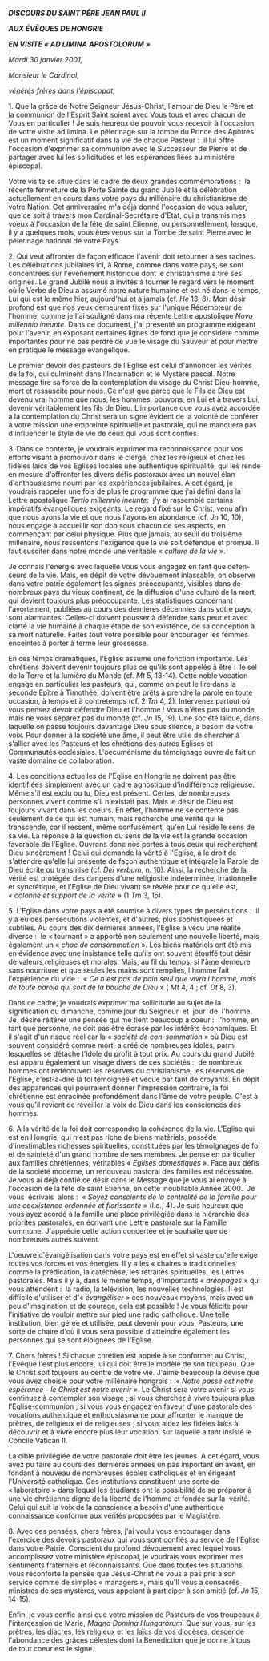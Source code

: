 ***DISCOURS DU SAINT PÈRE JEAN PAUL II***

***AUX ÉVÊQUES DE HONGRIE***

***EN VISITE « *AD LIMINA APOSTOLORUM* »***

*Mardi 30 janvier 2001,*

*Monsieur le Cardinal,*

*vénérés frères dans l'épiscopat,*

1. Que la grâce de Notre Seigneur Jésus-Christ, l'amour de Dieu le Père et la communion de l'Esprit Saint soient avec Vous tous et avec chacun de Vous en particulier ! Je suis heureux de pouvoir vous recevoir à l'occasion de votre visite ad limina. Le pèlerinage sur la tombe du Prince des Apôtres est un moment significatif dans la vie de chaque Pasteur :  il lui offre l'occasion d'exprimer sa communion avec le Successeur de Pierre et de partager avec lui les sollicitudes et les espérances liées au ministère épiscopal.

Votre visite se situe dans le cadre de deux grandes commémorations :  la récente fermeture de la Porte Sainte du grand Jubilé et la célébration actuellement en cours dans votre pays du millénaire du christianisme de votre Nation. Cet anniversaire m'a déjà donné l'occasion de vous saluer, que ce soit à travers mon Cardinal-Secrétaire d'Etat, qui a transmis mes voeux à l'occasion de la fête de saint Etienne, ou personnellement, lorsque, il y a quelques mois, vous êtes venus sur la Tombe de saint Pierre avec le pèlerinage national de votre Pays.

2. Qui veut affronter de façon efficace l'avenir doit retourner à ses racines. Les célébrations jubilaires ici, à Rome, comme dans votre pays, se sont concentrées sur l'événement historique dont le christianisme a tiré ses origines. Le grand Jubilé nous a invités à tourner le regard vers le moment où le Verbe de Dieu a assumé notre nature humaine et est né dans le temps, Lui qui est le même hier, aujourd'hui et à jamais (cf. *He* 13, 8). Mon désir profond est que nos yeux demeurent fixés sur l'unique Rédempteur de l'homme, comme je l'ai souligné dans ma récente Lettre apostolique *Novo millennio ineunte*. Dans ce document, j'ai présenté un programme exigeant pour l'avenir, en exposant certaines lignes de fond que je considère comme importantes pour ne pas perdre de vue le visage du Sauveur et pour mettre en pratique le message évangélique.

Le premier devoir des pasteurs de l'Eglise est celui d'annoncer les vérités de la foi, qui culminent dans l'Incarnation et le Mystère pascal. Notre message tire sa force de la contemplation du visage du Christ Dieu-homme, mort et ressuscité pour nous. Ce n'est que parce que le Fils de Dieu est devenu vrai homme que nous, les hommes, pouvons, en Lui et à travers Lui, devenir véritablement les fils de Dieu. L'importance que vous avez accordée à la contemplation du Christ sera un signe évident de la volonté de conférer à votre mission une empreinte spirituelle et pastorale, qui ne manquera pas d'influencer le style de vie de ceux qui vous sont confiés.

3. Dans ce contexte, je voudrais exprimer ma reconnaissance pour vos efforts visant à promouvoir dans le clergé, chez les religieux et chez les fidèles laïcs de vos Eglises locales une authentique spiritualité, qui les rende en mesure d'affronter les divers défis pastoraux avec un nouvel élan d'enthousiasme nourri par les expériences jubilaires. A cet égard, je voudrais rappeler une fois de plus le programme que j'ai défini dans la Lettre apostolique *Tertio millennio ineunte*:  j'y ai rassemblé certains impératifs évangéliques exigeants. Le regard fixé sur le Christ, venu afin que nous ayons la vie et que nous l'ayons en abondance (cf. *Jn* 10, 10), nous engage à accueillir son don sous chacun de ses aspects, en commençant par celui physique. Plus que jamais, au seuil du troisième millénaire, nous ressentons l'exigence que la vie soit défendue et promue. Il faut susciter dans notre monde une véritable « *culture de la vie* ».

Je connais l'énergie avec laquelle vous vous engagez en tant que défen-seurs de la vie. Mais, en dépit de votre dévouement inlassable, on observe dans votre patrie également les signes préoccupants, visibles dans de nombreux pays du vieux continent, de la diffusion d'une culture de la mort, qui devient toujours plus préoccupante. Les statistiques concernant l'avortement, publiées au cours des dernières décennies dans votre pays, sont alarmantes. Celles-ci doivent pousser à défendre sans peur et avec clarté la vie humaine à chaque étape de son existence, de sa conception à sa mort naturelle. Faites tout votre possible pour encourager les femmes enceintes à porter à terme leur grossesse.

En ces temps dramatiques, l'Eglise assume une fonction importante. Les chrétiens doivent devenir toujours plus ce qu'ils sont appelés à être :  le sel de la Terre et la lumière du Monde (cf. *Mt* 5, 13-14). Cette noble vocation engage en particulier les pasteurs, qui, comme on peut le lire dans la seconde Epître à Timothée, doivent être prêts à prendre la parole en toute occasion, à temps et à contretemps (cf. 2 *Tm* 4, 2). Intervenez partout où vous pensez devoir défendre Dieu et l'homme ! Vous n'êtes pas du monde, mais ne vous séparez pas du monde (cf. *Jn* 15, 19). Une société laïque, dans laquelle on passe toujours davantage Dieu sous silence, a besoin de votre voix. Pour donner à la société une âme, il peut être utile de chercher à s'allier avec les Pasteurs et les chrétiens des autres Eglises et Communautés ecclésiales. L'oecuménisme du témoignage ouvre de fait un vaste domaine de collaboration.

4. Les conditions actuelles de l'Eglise en Hongrie ne doivent pas être identifiées simplement avec un cadre agnostique d'indifférence religieuse. Même s'il est exclu ou tu, Dieu est présent. Certes, de nombreuses personnes vivent comme s'il n'existait pas. Mais le désir de Dieu est toujours vivant dans les coeurs. En effet, l'homme ne se contente pas seulement de ce qui est humain, mais recherche une vérité qui le transcende, car il ressent, même confusément, qu'en Lui réside le sens de sa vie. La réponse à la question du sens de la vie est la grande occasion favorable de l'Eglise. Ouvrons donc nos portes à tous ceux qui recherchent Dieu sincèrement ! Celui qui demande la vérité à l'Eglise, a le droit de s'attendre qu'elle lui présente de façon authentique et intégrale la Parole de Dieu écrite ou transmise (cf. *Dei verbum*, n. 10). Ainsi, la recherche de la vérité est protégée des dangers d'une religiosité indéterminée, irrationnelle et syncrétique, et l'Eglise de Dieu vivant se révèle pour ce qu'elle est, « *colonne et support de la vérité* » (1 *Tm* 3, 15).

5. L'Eglise dans votre pays a été soumise à divers types de persécutions :  il y a eu des persécutions violentes, et d'autres, plus sophistiquées et subtiles. Au cours des dix dernières années, l'Eglise a vécu une réalité diverse :  le « tournant » a apporté non seulement une nouvelle liberté, mais également un « *choc de consommation* ». Les biens matériels ont été mis en évidence avec une insistance telle qu'ils ont souvent étouffé tout désir de valeurs religieuses et morales. Mais, au fil du temps, si l'âme demeure sans nourriture et que seules les mains sont remplies, l'homme fait l'expérience du vide :  « *Ce n'est pas de pain seul que vivra l'homme, mais de toute parole qui sort de la bouche de Dieu* » ( *Mt* 4, 4 ; cf. *Dt* 8, 3).

Dans ce cadre, je voudrais exprimer ma sollicitude au sujet de la signification du dimanche, comme jour du Seigneur  et  jour  de  l'homme.  Je  désire réitérer une pensée qui me tient beaucoup à coeur :  l'homme, en tant que personne, ne doit pas être écrasé par les intérêts économiques. Et il s'agit d'un risque réel car la « *société de con-sommation* » où Dieu est souvent considéré comme mort, a créé de nombreuses idoles, parmi lesquelles se détache l'idole du profit à tout prix. Au cours du grand Jubilé, est apparu également un visage divers de ces sociétés :  de nombreux hommes ont redécouvert les réserves du christianisme, les réserves de l'Eglise, c'est-à-dire la foi témoignée et vécue par tant de croyants. En dépit des apparences qui pourraient donner l'impression contraire, la foi chrétienne est enracinée profondément dans l'âme de votre peuple. C'est à vous qu'il revient de réveiller la voix de Dieu dans les consciences des hommes.

6. A la vérité de la foi doit correspondre la cohérence de la vie. L'Eglise qui est en Hongrie, qui n'est pas riche de biens matériels, possède d'inestimables richesses spirituelles, constituées par les témoignages de foi et de sainteté d'un grand nombre de ses membres. Je pense en particulier aux familles chrétiennes, véritables « *Eglises domestiques* ». Face aux défis de la société moderne, un renouveau pastoral des familles est nécessaire. Je vous ai déjà confié ce désir dans le Message que je vous ai envoyé à l'occasion de la fête de saint Etienne, en cette inoubliable Année 2000.  Je  vous  écrivais  alors :  « *Soyez conscients de la centralité de la famille pour une coexistence ordonnée et florissante* » (l.c., 4). Je suis heureux que vous ayez acordé à la famille une place privilégiée dans la hiérarchie des priorités pastorales, en écrivant une Lettre pastorale sur la Famille commune. J'apprécie cette action concertée et je souhaite que de nombreuses autres suivent.

L'oeuvre d'évangélisation dans votre pays est en effet si vaste qu'elle exige toutes vos forces et vos énergies. Il y a les « chaires » traditionnelles comme la prédication, la catéchèse, les retraites spirituelles, les Lettres pastorales. Mais il y a, dans le même temps, d'importants « *aréopages* » qui vous attendent :  la radio, la télévision, les nouvelles technologies. Il est difficile d'utiliser et d'« *évangéliser* » ces nouveaux moyens, mais avec un peu d'imagination et de courage, cela est possible ! Je vous félicite pour l'initiative de vouloir mettre sur pied une radio catholique. Une telle institution, bien gérée et utilisée, peut devenir pour vous, Pasteurs, une sorte de chaire d'où il vous sera possible d'atteindre également les personnes qui se sont éloignées de l'Eglise.

7. Chers frères ! Si chaque chrétien est appelé à se conformer au Christ, l'Evêque l'est plus encore, lui qui doit être le modèle de son troupeau. Que le Christ soit toujours au centre de votre vie. J'aime beaucoup la devise que vous avez choisie pour votre millénaire hongrois :  « *Notre passé est notre espérance - le Christ est notre avenir* ». Le Christ sera votre avenir si vous continuez à contempler son visage ; si vous cherchez à vivre toujours plus l'Eglise-communion ; si vous vous engagez en faveur d'une pastorale des vocations authentique et enthousiasmante pour affronter le manque de prêtres, de religieux et de religieuses ; si vous aidez les fidèles laïcs à découvrir et à vivre encore plus leur vocation, sur laquelle a tant insisté le Concile Vatican II.

La cible privilégiée de votre pastorale doit être les jeunes. A cet égard, vous avez pu faire au cours des dernières années un pas important en avant, en fondant à nouveau de nombreuses écoles catholiques et en érigeant l'Université catholique. Ces institutions constituent une sorte de « laboratoire » dans lequel les étudiants ont la possibilité de se préparer à une vie chrétienne digne de la liberté de l'homme et fondée sur la  vérité.  Celui qui suit la voix de la conscience a besoin d'une authentique connaissance conforme aux vérités proposées par le Magistère.

8. Avec ces pensées, chers frères, j'ai voulu vous encourager dans l'exercice des devoirs pastoraux qui vous sont confiés au service de l'Eglise dans votre Patrie. Conscient du profond dévouement avec lequel vous accomplissez votre ministère épiscopal, je voudrais vous exprimer mes sentiments fraternels et reconnaissants. Que dans toutes les situations, vous réconforte la pensée que Jésus-Christ ne vous a pas pris à son service comme de simples « managers », mais qu'Il vous a consacrés ministres de ses mystères, vous appelant à participer à son amitié (cf. *Jn* 15, 14-15).

Enfin, je vous confie ainsi que votre mission de Pasteurs de vos troupeaux à l'intercession de Marie, *Magna Domina Hungarorum*. Que sur vous, sur les prêtres, les diacres, les religieux et les laïcs de vos diocèses, descende l'abondance des grâces célestes dont la Bénédiction que je donne à tous de tout coeur est le signe.